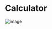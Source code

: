 # Calculator
![image](https://github.com/vaibhavsharma1992/Calculator/blob/master/Simulator%20Screen%20Shot%20-%20iPhone%20X%CA%80%20-%202019-09-07%20at%2021.12.12.png)
